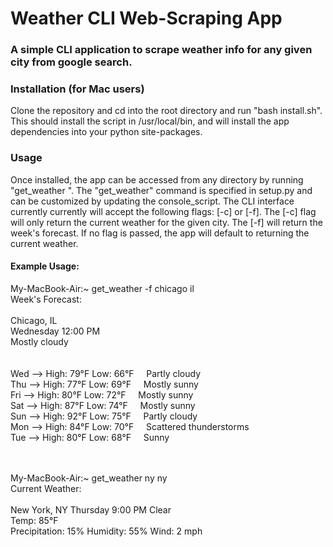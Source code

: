 # Weather CLI Web-Scraping App
### A simple CLI application to scrape weather info for any given city from google search. 

### Installation (for Mac users) 
Clone the repository and cd into the root directory and run "bash install.sh". This should install the script in /usr/local/bin, and will install the app dependencies into your python site-packages.

### Usage
Once installed, the app can be accessed from any directory by running "get_weather <city> <state>". The "get_weather" command is specified in setup.py and can be customized by updating the console_script. The CLI interface currently currently will accept the following flags: [-c] or [-f]. The [-c] flag will only return the current weather for the given city. The [-f] will return the week's forecast. If no flag is passed, the app will default to returning the current weather.

#### Example Usage:

My-MacBook-Air:~ get_weather -f chicago il
<br>
Week's Forecast:
<br>
<br>
Chicago, IL  
Wednesday 12:00 PM  
Mostly cloudy   
<br>
<br>
Wed --> High: 79°F Low: 66°F &nbsp; &nbsp; Partly cloudy  
Thu --> High: 77°F Low: 69°F &nbsp; &nbsp; Mostly sunny  
Fri --> High: 80°F Low: 72°F &nbsp; &nbsp; Mostly sunny  
Sat --> High: 87°F Low: 74°F &nbsp; &nbsp; Mostly sunny  
Sun --> High: 92°F Low: 75°F &nbsp; &nbsp; Partly cloudy   
Mon --> High: 84°F Low: 70°F &nbsp; &nbsp; Scattered thunderstorms   
Tue --> High: 80°F Low: 68°F &nbsp; &nbsp; Sunny  
<br>
<br>

My-MacBook-Air:~ get_weather ny ny
<br>
Current Weather:
<br>
<br>
New York, NY
Thursday 9:00 PM
Clear
<br>
Temp: 85°F
<br>
Precipitation: 15%
Humidity: 55%
Wind: 2 mph
